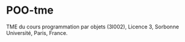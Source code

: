 # POO-tme

TME du cours programmation par objets (3I002), Licence 3, Sorbonne Université, Paris, France.
